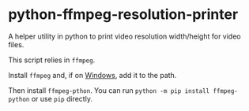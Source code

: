# python-ffmpeg-resolution-printer
A helper utility in python to print video resolution width/height for video files.

This script relies in `ffmpeg`.

Install `ffmpeg` and, if on [Windows](http://blog.gregzaal.com/how-to-install-ffmpeg-on-windows/), add it to the path.

Then install `ffmpeg-pthon`. You can run `python -m pip install ffmpeg-python` or use `pip` directly.
